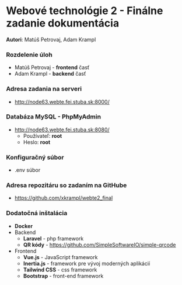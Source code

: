 # Webové technológie 2 - Finálne zadanie dokumentácia

**Autori**: Matúš Petrovaj, Adam Krampl

### Rozdelenie úloh

* Matúš Petrovaj - __frontend__ časť
* Adam Krampl - __backend__ časť

### Adresa zadania na serveri

* http://node63.webte.fei.stuba.sk:8000/

### Databáza MySQL - PhpMyAdmin

* http://node63.webte.fei.stuba.sk:8080/
    * Používateľ: __root__
    * Heslo: __root__

### Konfiguračný súbor

* .env súbor

### Adresa repozitáru so zadaním na GitHube

* https://github.com/xkrampl/webte2_final

### Dodatočná inštalácia

* __Docker__
* Backend
    * __Laravel__ - php framework
    * __QR kódy__ - https://github.com/SimpleSoftwareIO/simple-qrcode
* Frontend
    * __Vue.js__ - JavaScript framework
    * __Inertia.js__ - framework pre vývoj moderných aplikácií
    * __Tailwind CSS__ - css framework
    * __Bootstrap__ - front-end framework



